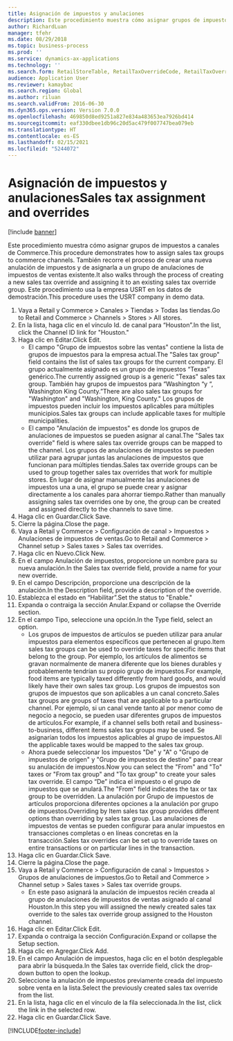 ```yaml
---
title: Asignación de impuestos y anulaciones
description: Este procedimiento muestra cómo asignar grupos de impuestos a canales de Commerce.
author: RichardLuan
manager: tfehr
ms.date: 08/29/2018
ms.topic: business-process
ms.prod: ''
ms.service: dynamics-ax-applications
ms.technology: ''
ms.search.form: RetailStoreTable, RetailTaxOverrideCode, RetailTaxOverrideGroup
audience: Application User
ms.reviewer: kamaybac
ms.search.region: Global
ms.author: riluan
ms.search.validFrom: 2016-06-30
ms.dyn365.ops.version: Version 7.0.0
ms.openlocfilehash: 469850d8ed9251a827e834a483653ea7926bd414
ms.sourcegitcommit: eaf330dbee1db96c20d5ac479f007747bea079eb
ms.translationtype: HT
ms.contentlocale: es-ES
ms.lasthandoff: 02/15/2021
ms.locfileid: "5244072"
---
```

# <a name="sales-tax-assignment-and-overrides"></a><span data-ttu-id="3f737-103">Asignación de impuestos y anulaciones</span><span class="sxs-lookup"><span data-stu-id="3f737-103">Sales tax assignment and overrides</span></span>

[!include [banner](../../includes/banner.md)]

<span data-ttu-id="3f737-104">Este procedimiento muestra cómo asignar grupos de impuestos a canales de Commerce.</span><span class="sxs-lookup"><span data-stu-id="3f737-104">This procedure demonstrates how to assign sales tax groups to commerce channels.</span></span> <span data-ttu-id="3f737-105">También recorre el proceso de crear una nueva anulación de impuestos y de asignarla a un grupo de anulaciones de impuestos de ventas existente.</span><span class="sxs-lookup"><span data-stu-id="3f737-105">It also walks through the process of creating a new sales tax override and assigning it to an existing sales tax override group.</span></span> <span data-ttu-id="3f737-106">Este procedimiento usa la empresa USRT en los datos de demostración.</span><span class="sxs-lookup"><span data-stu-id="3f737-106">This procedure uses the USRT company in demo data.</span></span>

1. <span data-ttu-id="3f737-107">Vaya a Retail y Commerce > Canales > Tiendas > Todas las tiendas.</span><span class="sxs-lookup"><span data-stu-id="3f737-107">Go to Retail and Commerce > Channels > Stores > All stores.</span></span>
2. <span data-ttu-id="3f737-108">En la lista, haga clic en el vínculo Id. de canal para “Houston”.</span><span class="sxs-lookup"><span data-stu-id="3f737-108">In the list, click the Channel ID link for "Houston."</span></span>
3. <span data-ttu-id="3f737-109">Haga clic en Editar.</span><span class="sxs-lookup"><span data-stu-id="3f737-109">Click Edit.</span></span>
    * <span data-ttu-id="3f737-110">El campo "Grupo de impuestos sobre las ventas" contiene la lista de grupos de impuestos para la empresa actual.</span><span class="sxs-lookup"><span data-stu-id="3f737-110">The "Sales tax group" field contains the list of sales tax groups for the current company.</span></span> <span data-ttu-id="3f737-111">El grupo actualmente asignado es un grupo de impuestos “Texas” genérico.</span><span class="sxs-lookup"><span data-stu-id="3f737-111">The currently assigned group is a generic "Texas" sales tax group.</span></span> <span data-ttu-id="3f737-112">También hay grupos de impuestos para “Washington “y “, Washington King County.”</span><span class="sxs-lookup"><span data-stu-id="3f737-112">There are also sales tax groups for "Washington" and "Washington, King County."</span></span> <span data-ttu-id="3f737-113">Los grupos de impuestos pueden incluir los impuestos aplicables para múltiples municipios.</span><span class="sxs-lookup"><span data-stu-id="3f737-113">Sales tax groups can include applicable taxes for multiple municipalities.</span></span>  
    * <span data-ttu-id="3f737-114">El campo "Anulación de impuestos" es donde los grupos de anulaciones de impuestos se pueden asignar al canal.</span><span class="sxs-lookup"><span data-stu-id="3f737-114">The "Sales tax override" field is where sales tax override groups can be mapped to the channel.</span></span> <span data-ttu-id="3f737-115">Los grupos de anulaciones de impuestos se pueden utilizar para agrupar juntas las anulaciones de impuestos que funcionan para múltiples tiendas.</span><span class="sxs-lookup"><span data-stu-id="3f737-115">Sales tax override groups can be used to group together sales tax overrides that work for multiple stores.</span></span> <span data-ttu-id="3f737-116">En lugar de asignar manualmente las anulaciones de impuestos una a una, el grupo se puede crear y asignar directamente a los canales para ahorrar tiempo.</span><span class="sxs-lookup"><span data-stu-id="3f737-116">Rather than manually assigning sales tax overrides one by one, the group can be created and assigned directly to the channels to save time.</span></span>  
4. <span data-ttu-id="3f737-117">Haga clic en Guardar.</span><span class="sxs-lookup"><span data-stu-id="3f737-117">Click Save.</span></span>
5. <span data-ttu-id="3f737-118">Cierre la página.</span><span class="sxs-lookup"><span data-stu-id="3f737-118">Close the page.</span></span>
6. <span data-ttu-id="3f737-119">Vaya a Retail y Commerce > Configuración de canal > Impuestos > Anulaciones de impuestos de ventas.</span><span class="sxs-lookup"><span data-stu-id="3f737-119">Go to Retail and Commerce > Channel setup > Sales taxes > Sales tax overrides.</span></span>
7. <span data-ttu-id="3f737-120">Haga clic en Nuevo.</span><span class="sxs-lookup"><span data-stu-id="3f737-120">Click New.</span></span>
8. <span data-ttu-id="3f737-121">En el campo Anulación de impuestos, proporcione un nombre para su nueva anulación.</span><span class="sxs-lookup"><span data-stu-id="3f737-121">In the Sales tax override field, provide a name for your new override.</span></span>
9. <span data-ttu-id="3f737-122">En el campo Descripción, proporcione una descripción de la anulación.</span><span class="sxs-lookup"><span data-stu-id="3f737-122">In the Description field, provide a description of the override.</span></span>
10. <span data-ttu-id="3f737-123">Establezca el estado en “Habilitar”.</span><span class="sxs-lookup"><span data-stu-id="3f737-123">Set the status to "Enable."</span></span>
11. <span data-ttu-id="3f737-124">Expanda o contraiga la sección Anular.</span><span class="sxs-lookup"><span data-stu-id="3f737-124">Expand or collapse the Override section.</span></span>
12. <span data-ttu-id="3f737-125">En el campo Tipo, seleccione una opción.</span><span class="sxs-lookup"><span data-stu-id="3f737-125">In the Type field, select an option.</span></span>
    * <span data-ttu-id="3f737-126">Los grupos de impuestos de artículos se pueden utilizar para anular impuestos para elementos específicos que pertenecen al grupo.</span><span class="sxs-lookup"><span data-stu-id="3f737-126">Item sales tax groups can be used to override taxes for specific items that belong to the group.</span></span> <span data-ttu-id="3f737-127">Por ejemplo, los artículos de alimentos se gravan normalmente de manera diferente que los bienes durables y probablemente tendrían su propio grupo de impuestos.</span><span class="sxs-lookup"><span data-stu-id="3f737-127">For example, food items are typically taxed differently from hard goods, and would likely have their own sales tax group.</span></span> <span data-ttu-id="3f737-128">Los grupos de impuestos son grupos de impuestos que son aplicables a un canal concreto.</span><span class="sxs-lookup"><span data-stu-id="3f737-128">Sales tax groups are groups of taxes that are applicable to a particular channel.</span></span> <span data-ttu-id="3f737-129">Por ejemplo, si un canal vende tanto al por menor como de negocio a negocio, se pueden usar diferentes grupos de impuestos de artículos.</span><span class="sxs-lookup"><span data-stu-id="3f737-129">For example, if a channel sells both retail and business-to-business, different items sales tax groups may be used.</span></span> <span data-ttu-id="3f737-130">Se asignarían todos los impuestos aplicables al grupo de impuestos.</span><span class="sxs-lookup"><span data-stu-id="3f737-130">All the applicable taxes would be mapped to the sales tax group.</span></span>  
    * <span data-ttu-id="3f737-131">Ahora puede seleccionar los impuestos "De" y "A" o "Grupo de impuestos de origen" y "Grupo de impuestos de destino" para crear su anulación de impuestos.</span><span class="sxs-lookup"><span data-stu-id="3f737-131">Now you can select the "From" and "To" taxes or "From tax group" and "To tax group" to create your sales tax override.</span></span> <span data-ttu-id="3f737-132">El campo “De” indica el impuesto o el grupo de impuestos que se anulará.</span><span class="sxs-lookup"><span data-stu-id="3f737-132">The "From" field indicates the tax or tax group to be overridden.</span></span> <span data-ttu-id="3f737-133">La anulación por Grupo de impuestos de artículos proporciona diferentes opciones a la anulación por grupo de impuestos.</span><span class="sxs-lookup"><span data-stu-id="3f737-133">Overriding by Item sales tax group provides different options than overriding by sales tax group.</span></span> <span data-ttu-id="3f737-134">Las anulaciones de impuestos de ventas se pueden configurar para anular impuestos en transacciones completas o en líneas concretas en la transacción.</span><span class="sxs-lookup"><span data-stu-id="3f737-134">Sales tax overrides can be set up to override taxes on entire transactions or on particular lines in the transaction.</span></span>  
13. <span data-ttu-id="3f737-135">Haga clic en Guardar.</span><span class="sxs-lookup"><span data-stu-id="3f737-135">Click Save.</span></span>
14. <span data-ttu-id="3f737-136">Cierre la página.</span><span class="sxs-lookup"><span data-stu-id="3f737-136">Close the page.</span></span>
15. <span data-ttu-id="3f737-137">Vaya a Retail y Commerce > Configuración de canal > Impuestos > Grupos de anulaciones de impuestos.</span><span class="sxs-lookup"><span data-stu-id="3f737-137">Go to Retail and Commerce > Channel setup > Sales taxes > Sales tax override groups.</span></span>
    * <span data-ttu-id="3f737-138">En este paso asignará la anulación de impuestos recién creada al grupo de anulaciones de impuestos de ventas asignado al canal Houston.</span><span class="sxs-lookup"><span data-stu-id="3f737-138">In this step you will assigned the newly created sales tax override to the sales tax override group assigned to the Houston channel.</span></span>  
16. <span data-ttu-id="3f737-139">Haga clic en Editar.</span><span class="sxs-lookup"><span data-stu-id="3f737-139">Click Edit.</span></span>
17. <span data-ttu-id="3f737-140">Expanda o contraiga la sección Configuración.</span><span class="sxs-lookup"><span data-stu-id="3f737-140">Expand or collapse the Setup section.</span></span>
18. <span data-ttu-id="3f737-141">Haga clic en Agregar.</span><span class="sxs-lookup"><span data-stu-id="3f737-141">Click Add.</span></span>
19. <span data-ttu-id="3f737-142">En el campo Anulación de impuestos, haga clic en el botón desplegable para abrir la búsqueda.</span><span class="sxs-lookup"><span data-stu-id="3f737-142">In the Sales tax override field, click the drop-down button to open the lookup.</span></span>
20. <span data-ttu-id="3f737-143">Seleccione la anulación de impuestos previamente creada del impuesto sobre venta en la lista.</span><span class="sxs-lookup"><span data-stu-id="3f737-143">Select the previously created sales tax override from the list.</span></span>
21. <span data-ttu-id="3f737-144">En la lista, haga clic en el vínculo de la fila seleccionada.</span><span class="sxs-lookup"><span data-stu-id="3f737-144">In the list, click the link in the selected row.</span></span>
22. <span data-ttu-id="3f737-145">Haga clic en Guardar.</span><span class="sxs-lookup"><span data-stu-id="3f737-145">Click Save.</span></span>



[!INCLUDE[footer-include](../../../includes/footer-banner.md)]